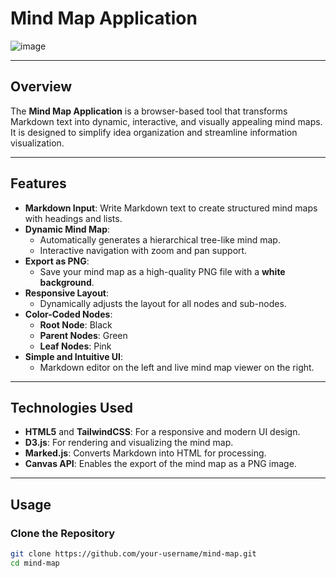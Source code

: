 # **Mind Map Application**

![image](https://github.com/user-attachments/assets/f030264d-cfa0-485d-a1bc-7d73c6f54457)


---

## **Overview**
The **Mind Map Application** is a browser-based tool that transforms Markdown text into dynamic, interactive, and visually appealing mind maps. It is designed to simplify idea organization and streamline information visualization.

---

## **Features**
- **Markdown Input**: Write Markdown text to create structured mind maps with headings and lists.
- **Dynamic Mind Map**:
  - Automatically generates a hierarchical tree-like mind map.
  - Interactive navigation with zoom and pan support.
- **Export as PNG**:
  - Save your mind map as a high-quality PNG file with a **white background**.
- **Responsive Layout**:
  - Dynamically adjusts the layout for all nodes and sub-nodes.
- **Color-Coded Nodes**:
  - **Root Node**: Black
  - **Parent Nodes**: Green
  - **Leaf Nodes**: Pink
- **Simple and Intuitive UI**:
  - Markdown editor on the left and live mind map viewer on the right.

---

## **Technologies Used**
- **HTML5** and **TailwindCSS**: For a responsive and modern UI design.
- **D3.js**: For rendering and visualizing the mind map.
- **Marked.js**: Converts Markdown into HTML for processing.
- **Canvas API**: Enables the export of the mind map as a PNG image.

---

## **Usage**

### **Clone the Repository**
```bash
git clone https://github.com/your-username/mind-map.git
cd mind-map
